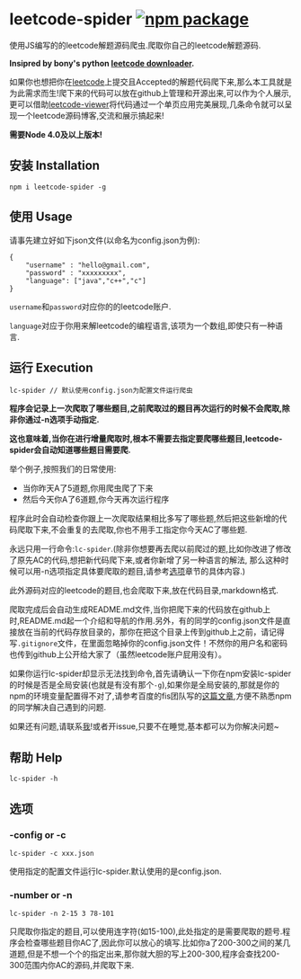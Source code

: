 # leetcode-spider [![npm package](https://img.shields.io/npm/v/leetcode-spider.svg)](https://www.npmjs.com/package/leetcode-spider)

使用JS编写的的leetcode解题源码爬虫.爬取你自己的leetcode解题源码.


**Insipred by bony's python [leetcode downloader](https://github.com/bonfy/leetcode).**

如果你也想把你在[leetcode](https://leetcode.com/)上提交且Accepted的解题代码爬下来,那么本工具就是为此需求而生!爬下来的代码可以放在github上管理和开源出来,可以作为个人展示,更可以借助[leetcode-viewer](https://github.com/Ma63d/leetcode-viewer)将代码通过一个单页应用完美展现,几条命令就可以呈现一个leetcode源码博客,交流和展示搞起来!


**需要Node 4.0及以上版本!**

## 安装 Installation

```
npm i leetcode-spider -g 
```


## 使用 Usage

请事先建立好如下json文件(以命名为config.json为例):


```
{
	"username" : "hello@gmail.com",
	"password" : "xxxxxxxxx",
	"language": ["java","c++","c"]
}
```

`username`和`password`对应你的的leetcode账户.


`language`对应于你用来解leetcode的编程语言,该项为一个数组,即使只有一种语言.

## 运行 Execution

```
lc-spider // 默认使用config.json为配置文件运行爬虫
```
**程序会记录上一次爬取了哪些题目,之前爬取过的题目再次运行的时候不会爬取,除非你通过-n选项手动指定.**

**这也意味着,当你在进行增量爬取时,根本不需要去指定要爬哪些题目,leetcode-spider会自动知道哪些题目需要爬.**

举个例子,按照我们的日常使用:

* 当你昨天A了5道题,你用爬虫爬了下来
* 然后今天你A了6道题,你今天再次运行程序

程序此时会自动检查你跟上一次爬取结果相比多写了哪些题,然后把这些新增的代码爬取下来,不会重复的去爬取,你也不用手工指定你今天AC了哪些题.

永远只用一行命令:`lc-spider`.(除非你想要再去爬以前爬过的题,比如你改进了修改了原先AC的代码,想把新代码爬下来,或者你新增了另一种语言的解法, 那么这种时候可以用-n选项指定具体要爬取的题目,请参考[选项](https://github.com/Ma63d/leetcode-spider#选项)章节的具体内容.)

此外源码对应的leetcode的题目,也会爬取下来,放在代码目录,markdown格式.

爬取完成后会自动生成README.md文件,当你把爬下来的代码放在github上时,README.md起一个介绍和导航的作用.另外，有的同学的config.json文件是直接放在当前的代码存放目录的，那你在把这个目录上传到github上之前，请记得写`.gitignore`文件，在里面忽略掉你的config.json文件！不然你的用户名和密码也传到github上公开给大家了（虽然leetcode账户屁用没有）。

如果你运行lc-spider却显示无法找到命令,首先请确认一下你在npm安装lc-spider的时候是否是全局安装(也就是有没有那个`-g`),如果你是全局安装的,那就是你的npm的环境变量配置得不对了,请参考百度的fis团队写的[这篇文章](!https://github.com/fex-team/fis/issues/565),方便不熟悉npm的同学解决自己遇到的问题.

如果还有问题,请联系[我](https://github.com/Ma63d)!或者开issue,只要不在睡觉,基本都可以为你解决问题~

## 帮助 Help
```
lc-spider -h
```

## 选项

### -config or -c
```
lc-spider -c xxx.json
```

使用指定的配置文件运行lc-spider.默认使用的是config.json.

### -number or -n
```
lc-spider -n 2-15 3 78-101
```

只爬取你指定的题目,可以使用连字符(如15-100),此处指定的是需要爬取的题号.程序会检查哪些题目你AC了,因此你可以放心的填写.比如你a了200-300之间的某几道题,但是不想一个个的指定出来,那你就大胆的写上200-300,程序会查找200-300范围内你AC的源码,并爬取下来.


